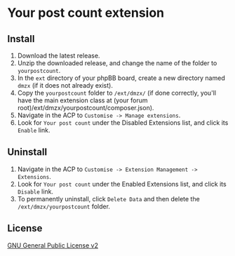 # Your post count extension

## Install

1. Download the latest release.
2. Unzip the downloaded release, and change the name of the folder to `yourpostcount`.
3. In the `ext` directory of your phpBB board, create a new directory named `dmzx` (if it does not already exist).
4. Copy the `yourpostcount` folder to `/ext/dmzx/` (if done correctly, you'll have the main extension class at (your forum root)/ext/dmzx/yourpostcount/composer.json).
5. Navigate in the ACP to `Customise -> Manage extensions`.
6. Look for `Your post count` under the Disabled Extensions list, and click its `Enable` link.

## Uninstall

1. Navigate in the ACP to `Customise -> Extension Management -> Extensions`.
2. Look for `Your post count` under the Enabled Extensions list, and click its `Disable` link.
3. To permanently uninstall, click `Delete Data` and then delete the `/ext/dmzx/yourpostcount` folder.

## License
[GNU General Public License v2](http://opensource.org/licenses/GPL-2.0)
